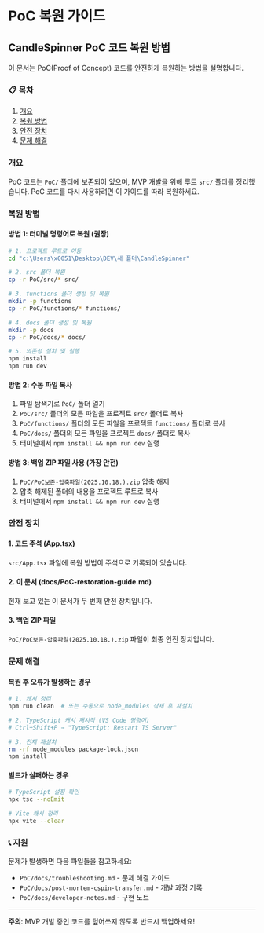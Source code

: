 # PoC 복원 가이드
## CandleSpinner PoC 코드 복원 방법

이 문서는 PoC(Proof of Concept) 코드를 안전하게 복원하는 방법을 설명합니다.

### 📋 목차
1. [개요](#개요)
2. [복원 방법](#복원-방법)
3. [안전 장치](#안전-장치)
4. [문제 해결](#문제-해결)

### 개요

PoC 코드는 `PoC/` 폴더에 보존되어 있으며, MVP 개발을 위해 루트 `src/` 폴더를 정리했습니다.
PoC 코드를 다시 사용하려면 이 가이드를 따라 복원하세요.

### 복원 방법

#### 방법 1: 터미널 명령어로 복원 (권장)
```bash
# 1. 프로젝트 루트로 이동
cd "c:\Users\x0051\Desktop\DEV\새 폴더\CandleSpinner"

# 2. src 폴더 복원
cp -r PoC/src/* src/

# 3. functions 폴더 생성 및 복원
mkdir -p functions
cp -r PoC/functions/* functions/

# 4. docs 폴더 생성 및 복원
mkdir -p docs
cp -r PoC/docs/* docs/

# 5. 의존성 설치 및 실행
npm install
npm run dev
```

#### 방법 2: 수동 파일 복사
1. 파일 탐색기로 `PoC/` 폴더 열기
2. `PoC/src/` 폴더의 모든 파일을 프로젝트 `src/` 폴더로 복사
3. `PoC/functions/` 폴더의 모든 파일을 프로젝트 `functions/` 폴더로 복사
4. `PoC/docs/` 폴더의 모든 파일을 프로젝트 `docs/` 폴더로 복사
5. 터미널에서 `npm install && npm run dev` 실행

#### 방법 3: 백업 ZIP 파일 사용 (가장 안전)
1. `PoC/PoC보존-압축파일(2025.10.18.).zip` 압축 해제
2. 압축 해제된 폴더의 내용을 프로젝트 루트로 복사
3. 터미널에서 `npm install && npm run dev` 실행

### 안전 장치

#### 1. 코드 주석 (App.tsx)
`src/App.tsx` 파일에 복원 방법이 주석으로 기록되어 있습니다.

#### 2. 이 문서 (docs/PoC-restoration-guide.md)
현재 보고 있는 이 문서가 두 번째 안전 장치입니다.

#### 3. 백업 ZIP 파일
`PoC/PoC보존-압축파일(2025.10.18.).zip` 파일이 최종 안전 장치입니다.

### 문제 해결

#### 복원 후 오류가 발생하는 경우
```bash
# 1. 캐시 정리
npm run clean  # 또는 수동으로 node_modules 삭제 후 재설치

# 2. TypeScript 캐시 재시작 (VS Code 명령어)
# Ctrl+Shift+P → "TypeScript: Restart TS Server"

# 3. 전체 재설치
rm -rf node_modules package-lock.json
npm install
```

#### 빌드가 실패하는 경우
```bash
# TypeScript 설정 확인
npx tsc --noEmit

# Vite 캐시 정리
npx vite --clear
```

### 📞 지원

문제가 발생하면 다음 파일들을 참고하세요:
- `PoC/docs/troubleshooting.md` - 문제 해결 가이드
- `PoC/docs/post-mortem-cspin-transfer.md` - 개발 과정 기록
- `PoC/docs/developer-notes.md` - 구현 노트

---

**주의**: MVP 개발 중인 코드를 덮어쓰지 않도록 반드시 백업하세요!